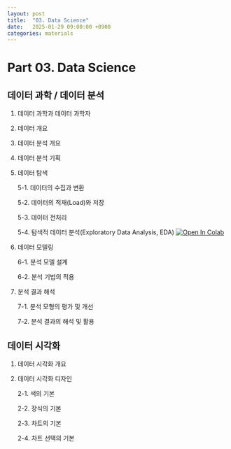 ```yaml
---
layout: post
title:  "03. Data Science"
date:   2025-01-29 09:00:00 +0900
categories: materials
---
```


# Part 03. Data Science

## 데이터 과학 / 데이터 분석

1. 데이터 과학과 데이터 과학자

2. 데이터 개요

3. 데이터 분석 개요

4. 데이터 분석 기획

5. 데이터 탐색

    5-1. 데이터의 수집과 변환

    5-2. 데이터의 적재(Load)와 저장

    5-3. 데이터 전처리

    5-4. 탐색적 데이터 분석(Exploratory Data Analysis, EDA) [![Open In Colab](https://colab.research.google.com/assets/colab-badge.svg)](https://colab.research.google.com/github/SkyLectures/LectureMaterials/Part03_DataScience_1-5-4_EDA.ipynb)

6. 데이터 모델링

    6-1. 분석 모델 설계

    6-2. 분석 기법의 적용

7. 분석 결과 해석

    7-1. 분석 모형의 평가 및 개선

    7-2. 분석 결과의 해석 및 활용    

## 데이터 시각화

1. 데이터 시각화 개요

2. 데이터 시각화 디자인

    2-1. 색의 기본

    2-2. 장식의 기본

    2-3. 차트의 기본
    
    2-4. 차트 선택의 기본